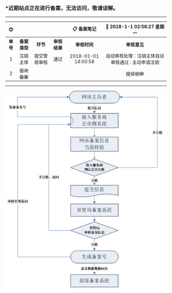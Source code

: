 ### \*近期站点正在进行备案，无法访问，敬请谅解。
     
------------

|😊| | | | 📋 备案笔记 |📅 2018-1-1 02:56:27 星期一|
| :------------: | :------------: | :------------: | :------------: | :------------: | :------------: |
|**单号**|**备案类型**|**环节**|**审核结果**|**审核时间**|**审核意见**|
| 1 |注销主体|提交管局审核|通过|2018-01-01 14:00:58|自动审核处理：注销主体自动审核通过 : 主动申请注销|
| 2 |~~首次备案~~|   |   |  |~~提交初审~~|

------------

![备案流程图](https://raw.githubusercontent.com/fulir/FULIR.cn/master/img/beianliucheng.png "备案流程图")
